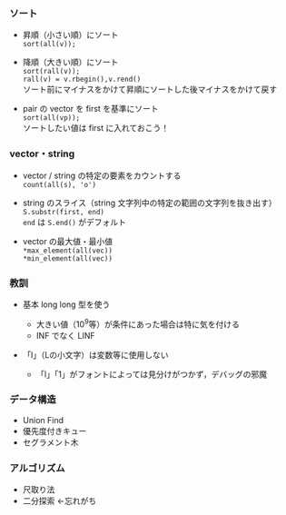 ### ソート

- 昇順（小さい順）にソート  
`sort(all(v));`

- 降順（大きい順）にソート  
`sort(rall(v));`  
`rall(v) = v.rbegin(),v.rend()`  
ソート前にマイナスをかけて昇順にソートした後マイナスをかけて戻す

- pair の vector を first を基準にソート  
`sort(all(vp));`  
ソートしたい値は first に入れておこう！

### vector・string
- vector / string の特定の要素をカウントする  
`count(all(s), 'o')`

- string のスライス（string 文字列中の特定の範囲の文字列を抜き出す）  
`S.substr(first, end)`  
`end` は `S.end()` がデフォルト

- vector の最大値・最小値  
`*max_element(all(vec))`  
`*min_element(all(vec))`  


### 教訓
- 基本 long long 型を使う
    - 大きい値（$10^9$等）が条件にあった場合は特に気を付ける
    - INF でなく LINF

- 「l」（Lの小文字）は変数等に使用しない
    - 「l」「1」がフォントによっては見分けがつかず，デバッグの邪魔

### データ構造
- Union Find
- 優先度付きキュー
- セグラメント木

### アルゴリズム
- 尺取り法
- 二分探索 ←忘れがち

